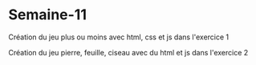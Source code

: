 # Semaine-11

Création du jeu plus ou moins avec html, css et js dans l'exercice 1

Création du jeu pierre, feuille, ciseau avec du html et js dans l'exercice 2
